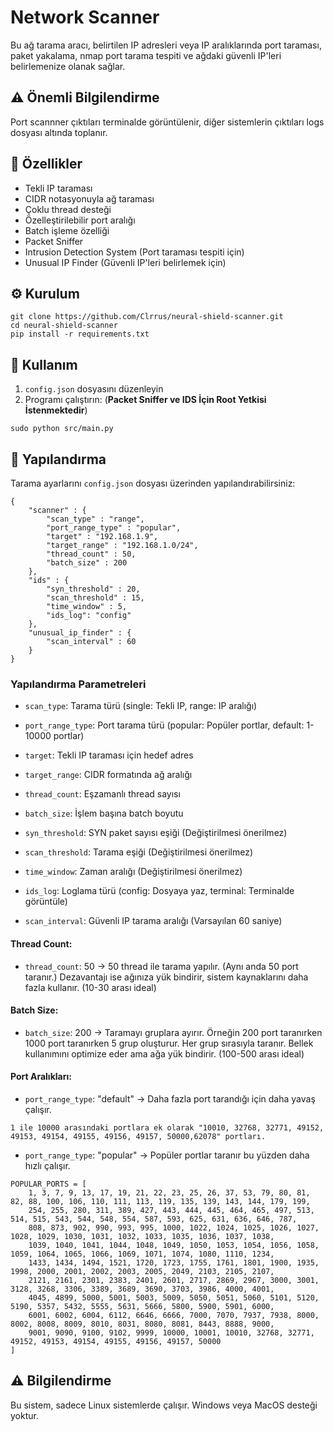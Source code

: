 # Network Scanner

Bu ağ tarama aracı, belirtilen IP adresleri veya IP aralıklarında port taraması, paket yakalama, nmap port tarama tespiti ve ağdaki güvenli IP'leri belirlemenize olanak sağlar.

## ⚠️ Önemli Bilgilendirme

Port scannner çıktıları terminalde görüntülenir, diğer sistemlerin çıktıları logs dosyası altında toplanır.

## 🚀 Özellikler

- Tekli IP taraması
- CIDR notasyonuyla ağ taraması
- Çoklu thread desteği
- Özelleştirilebilir port aralığı
- Batch işleme özelliği
- Packet Sniffer
- Intrusion Detection System (Port taraması tespiti için)
- Unusual IP Finder (Güvenli IP'leri belirlemek için)

## ⚙️ Kurulum
```
git clone https://github.com/Clrrus/neural-shield-scanner.git
cd neural-shield-scanner
pip install -r requirements.txt
```

## 🔧 Kullanım

1. `config.json` dosyasını düzenleyin
2. Programı çalıştırın: (**Packet Sniffer ve IDS İçin Root Yetkisi İstenmektedir**)
```
sudo python src/main.py
```


## 📝 Yapılandırma

Tarama ayarlarını `config.json` dosyası üzerinden yapılandırabilirsiniz:
```
{
    "scanner" : {
        "scan_type" : "range",
        "port_range_type" : "popular",
        "target" : "192.168.1.9",
        "target_range" : "192.168.1.0/24",
        "thread_count" : 50,
        "batch_size" : 200
    },
    "ids" : {
        "syn_threshold" : 20,
        "scan_threshold" : 15,
        "time_window" : 5,
        "ids_log": "config"
    },
    "unusual_ip_finder" : {
        "scan_interval" : 60
    }
}
```

### Yapılandırma Parametreleri

- `scan_type`: Tarama türü (single: Tekli IP, range: IP aralığı)
- `port_range_type`: Port tarama türü (popular: Popüler portlar, default: 1-10000 portlar)
- `target`: Tekli IP taraması için hedef adres
- `target_range`: CIDR formatında ağ aralığı
- `thread_count`: Eşzamanlı thread sayısı
- `batch_size`: İşlem başına batch boyutu

- `syn_threshold`: SYN paket sayısı eşiği (Değiştirilmesi önerilmez)
- `scan_threshold`: Tarama eşiği (Değiştirilmesi önerilmez)
- `time_window`: Zaman aralığı (Değiştirilmesi önerilmez)
- `ids_log`: Loglama türü (config: Dosyaya yaz, terminal: Terminalde görüntüle)

- `scan_interval`: Güvenli IP tarama aralığı (Varsayılan 60 saniye)

#### Thread Count:
- `thread_count`: 50 -> 50 thread ile tarama yapılır. (Aynı anda 50 port taranır.) Dezavantajı ise ağınıza yük bindirir, sistem kaynaklarını daha fazla kullanır. (10-30 arası ideal)

#### Batch Size:
- `batch_size`: 200 -> Taramayı gruplara ayırır. Örneğin 200 port taranırken 1000 port taranırken 5 grup oluşturur. Her grup sırasıyla taranır. Bellek kullanımını optimize eder ama ağa yük bindirir. (100-500 arası ideal)

#### Port Aralıkları:
- `port_range_type`: "default" -> Daha fazla port tarandığı için daha yavaş çalışır.
```
1 ile 10000 arasındaki portlara ek olarak "10010, 32768, 32771, 49152, 49153, 49154, 49155, 49156, 49157, 50000,62078" portları.
```
- `port_range_type`: "popular" -> Popüler portlar taranır bu yüzden daha hızlı çalışır.
```
POPULAR_PORTS = [
    1, 3, 7, 9, 13, 17, 19, 21, 22, 23, 25, 26, 37, 53, 79, 80, 81, 82, 88, 100, 106, 110, 111, 113, 119, 135, 139, 143, 144, 179, 199, 
    254, 255, 280, 311, 389, 427, 443, 444, 445, 464, 465, 497, 513, 514, 515, 543, 544, 548, 554, 587, 593, 625, 631, 636, 646, 787, 
    808, 873, 902, 990, 993, 995, 1000, 1022, 1024, 1025, 1026, 1027, 1028, 1029, 1030, 1031, 1032, 1033, 1035, 1036, 1037, 1038, 
    1039, 1040, 1041, 1044, 1048, 1049, 1050, 1053, 1054, 1056, 1058, 1059, 1064, 1065, 1066, 1069, 1071, 1074, 1080, 1110, 1234, 
    1433, 1434, 1494, 1521, 1720, 1723, 1755, 1761, 1801, 1900, 1935, 1998, 2000, 2001, 2002, 2003, 2005, 2049, 2103, 2105, 2107, 
    2121, 2161, 2301, 2383, 2401, 2601, 2717, 2869, 2967, 3000, 3001, 3128, 3268, 3306, 3389, 3689, 3690, 3703, 3986, 4000, 4001, 
    4045, 4899, 5000, 5001, 5003, 5009, 5050, 5051, 5060, 5101, 5120, 5190, 5357, 5432, 5555, 5631, 5666, 5800, 5900, 5901, 6000, 
    6001, 6002, 6004, 6112, 6646, 6666, 7000, 7070, 7937, 7938, 8000, 8002, 8008, 8009, 8010, 8031, 8080, 8081, 8443, 8888, 9000, 
    9001, 9090, 9100, 9102, 9999, 10000, 10001, 10010, 32768, 32771, 49152, 49153, 49154, 49155, 49156, 49157, 50000
]
```

## ⚠️ Bilgilendirme

Bu sistem, sadece Linux sistemlerde çalışır. Windows veya MacOS desteği yoktur.